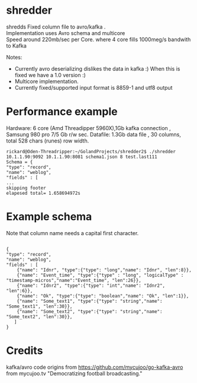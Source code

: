 # shredder
shredds Fixed column file to avro/kafka .  
Implementation uses Avro schema and multicore   
Speed around 220mb/sec per Core. where 4 core  fills 1000meg/s bandwith to Kafka

Notes:
* Currently avro deserializing dislikes the data in kafka :) When this is fixed we have a 1.0 version :)
* Multicore implementation.
* Currently fixed/supported input format is 8859-1 and utf8 output
 
# Performance example
Hardware: 6 core (Amd Threadipper 5960X),1Gb kafka connection  , Samsung 980 pro 7/5 Gb r/w sec.
Datafile: 1.3Gb data file , 30 columns, total 528 chars (runes)  row width.

```console
rickard@Oden-Threadripper:~/GolandProjects/shredder2$ ./shredder 10.1.1.90:9092 10.1.1.90:8081 schema1.json 8 test.last111
Schema = {
"type": "record",
"name": "weblog",
"fields" : [
...
skipping footer
elapesed total= 1.658694972s

```

# Example schema
Note that column name needs a capital first character.
```console

{
"type": "record",
"name": "weblog",
"fields" : [
    {"name": "Idnr", "type":{"type": "long","name": "Idnr", "len":8}},
    {"name": "Event_time", "type":{"type" : "long", "logicalType" : "timestamp-micros","name":"Event_time", "len":26}},
    {"name": "Idnr2", "type":{"type": "int","name": "Idnr2", "len":6}},
    {"name": "Ok", "type":{"type": "boolean","name": "Ok", "len":1}},
    {"name": "Some_text1", "type":{"type": "string","name": "Some_text1", "len":30}},
    {"name": "Some_text2", "type":{"type": "string","name": "Some_text2", "len":30}},
   ]
}
```

# Credits
kafka/avro code origins from https://github.com/mycujoo/go-kafka-avro from mycujoo.tv "Democratizing football broadcasting."
